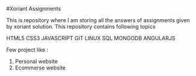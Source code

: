 #Xoriant Assignments

This is repository where I am storing all the answers of 
assignments given by xoriant solution. 
This repository contains following topics 

HTML5 
CSS3 
JAVASCRIPT 
GIT 
LINUX 
SQL 
MONGODB 
ANGULARJS 

Few project like : 
1) Personal website 
2) Ecommerse website 




